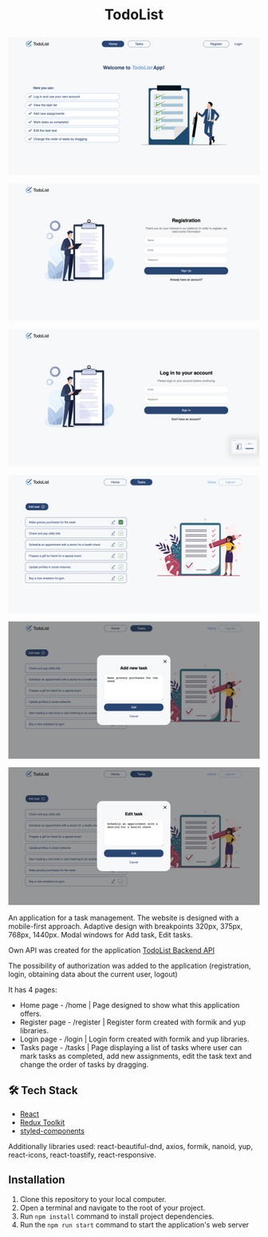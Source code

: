 # <p align="center">TodoList</p>

![image](https://github.com/DianaKryzhanivska/TodoList/blob/main/home.png)

![image](https://github.com/DianaKryzhanivska/TodoList/blob/main/register.png)

![image](https://github.com/DianaKryzhanivska/TodoList/blob/main/login.png)

![image](https://github.com/DianaKryzhanivska/TodoList/blob/main/tasks.png)

![image](https://github.com/DianaKryzhanivska/TodoList/blob/main/add.png)

![image](https://github.com/DianaKryzhanivska/TodoList/blob/main/edit.png)

An application for a task management.
The website is designed with a mobile-first approach. Adaptive design with
breakpoints 320px, 375px, 768px, 1440px. Modal windows for Add task, Edit tasks.

Own API was created for the application [TodoList Backend API](https://github.com/DianaKryzhanivska/TodoList-backend)

The possibility of authorization was added to the
application (registration, login, obtaining data about the current user, logout)

It has 4 pages:

- Home page - /home | Page designed to show what this application offers.
- Register page - /register | Register form created with formik and yup libraries.
- Login page - /login | Login form created with formik and yup libraries.
- Tasks page - /tasks | Page displaying a list of tasks where user can mark tasks as completed,
  add new assignments, edit the task text and change the order of tasks by dragging.

## 🛠️ Tech Stack

- [React](https://reactjs.org/)
- [Redux Toolkit](https://redux-toolkit.js.org)
- [styled-components](https://styled-components.com)

Additionally libraries used: react-beautiful-dnd, axios, formik, nanoid, yup, react-icons,
react-toastify, react-responsive.

## Installation

1. Clone this repository to your local computer.
2. Open a terminal and navigate to the root of your project.
3. Run `npm install` command to install project dependencies.
4. Run the `npm run start` command to start the application's web server
